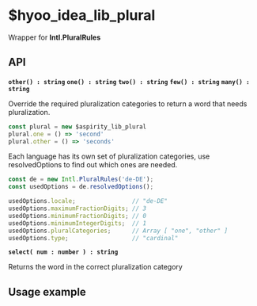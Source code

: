 # $hyoo_idea_lib_plural

Wrapper for **Intl.PluralRules**

## API

**```other() : string```**
**```one() : string```**
**```two() : string```**
**```few() : string```**
**```many() : string```**

Override the required pluralization categories to return a word that needs pluralization.

```typescript
const plural = new $aspirity_lib_plural
plural.one = () => 'second'
plural.other = () => 'seconds'
```
Each language has its own set of pluralization categories, use resolvedOptions to find out which ones are needed.

```typescript
const de = new Intl.PluralRules('de-DE');
const usedOptions = de.resolvedOptions();

usedOptions.locale;                // "de-DE"
usedOptions.maximumFractionDigits; // 3
usedOptions.minimumFractionDigits; // 0
usedOptions.minimumIntegerDigits;  // 1
usedOptions.pluralCategories;      // Array [ "one", "other" ]
usedOptions.type;                  // "cardinal"
```


**```select( num : number ) : string```**

Returns the word in the correct pluralization category

## Usage example
